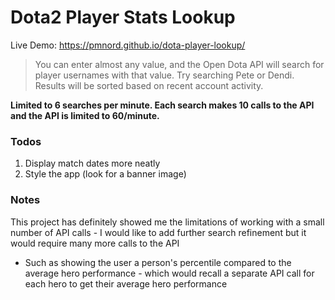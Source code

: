 # Dota2 Player Stats Lookup

Live Demo: https://pmnord.github.io/dota-player-lookup/
> You can enter almost any value, and the Open Dota API will search for player usernames with that value. Try searching Pete or Dendi. Results will be sorted based on recent account activity.

**Limited to 6 searches per minute. Each search makes 10 calls to the API and the API is limited to 60/minute.**

### Todos

1. Display match dates more neatly
1. Style the app (look for a banner image)

### Notes

This project has definitely showed me the limitations of working with a small number of API calls - I would like to add further search refinement but it would require many more calls to the API
- Such as showing the user a person's percentile compared to the average hero performance - which would recall a separate API call for each hero to get their average hero performance
